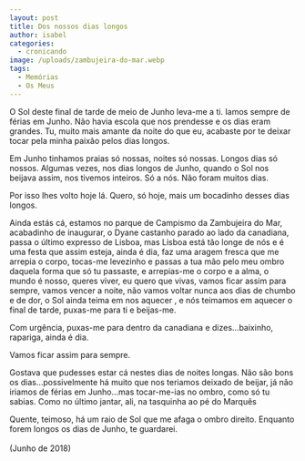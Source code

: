 ```yaml
---
layout: post
title: Dos nossos dias longos
author: isabel
categories:
  - cronicando
image: /uploads/zambujeira-do-mar.webp
tags:
  - Memórias
  - Os Meus
---
```

O Sol deste final de tarde de meio de Junho leva-me a ti. Iamos sempre de férias em Junho. N&atilde;o havia escola que nos prendesse e os dias eram grandes. Tu, muito mais amante da noite do que eu, acabaste por te deixar tocar pela minha paix&atilde;o pelos dias longos.

Em Junho tinhamos praias s&oacute; nossas, noites s&oacute; nossas. Longos dias s&oacute; nossos. Algumas vezes, nos dias longos de Junho, quando o Sol nos beijava assim, nos tivemos inteiros. S&oacute; a n&oacute;s. N&atilde;o foram muitos dias.

Por isso lhes volto hoje l&aacute;. Quero, s&oacute; hoje, mais um bocadinho desses dias longos.

Ainda est&aacute;s c&aacute;, estamos no parque de Campismo da Zambujeira do Mar, acabadinho de inaugurar, o Dyane castanho parado ao lado da canadiana, passa o &uacute;ltimo expresso de Lisboa, mas Lisboa est&aacute; t&atilde;o longe de n&oacute;s e é uma festa que assim esteja, ainda é dia, faz uma aragem fresca que me arrepia o corpo, tocas-me levezinho e passas a tua m&atilde;o pelo meu ombro daquela forma que s&oacute; tu passaste, e arrepias-me o corpo e a alma, o mundo é nosso, queres viver, eu quero que vivas, vamos ficar assim para sempre, vamos vencer a noite, n&atilde;o vamos voltar nunca aos dias de chumbo e de dor, o Sol ainda teima em nos aquecer , e n&oacute;s teimamos em aquecer o final de tarde, puxas-me para ti e beijas-me.&nbsp;

Com urg&ecirc;ncia, puxas-me para dentro da canadiana e dizes…baixinho, rapariga, ainda é dia.&nbsp;

Vamos ficar assim para sempre.

Gostava que pudesses estar c&aacute; nestes dias de noites longas. N&atilde;o s&atilde;o bons os dias…possivelmente h&aacute; muito que nos teriamos deixado de beijar, j&aacute; n&atilde;o iriamos de férias em Junho…mas tocar-me-ias no ombro, como s&oacute; tu sabias. Como no &uacute;ltimo jantar, ali, na tasquinha ao pé do Marqu&ecirc;s

Quente, teimoso, h&aacute; um raio de Sol que me afaga o ombro direito. Enquanto forem longos os dias de Junho, te guardarei.<br><br>(Junho de 2018)

